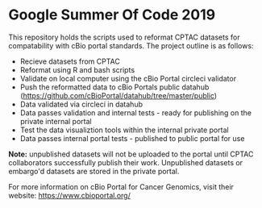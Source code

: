 # Google Summer Of Code 2019

This repository holds the scripts used to reformat CPTAC datasets for compatability with cBio portal standards. The project outline is as follows: 

* Recieve datasets from CPTAC
* Reformat using R and bash scripts
* Validate on local computer using the cBio Portal circleci validator
* Push the reformatted data to cBio Portals public datahub (https://github.com/cBioPortal/datahub/tree/master/public)
* Data validated via circleci in datahub
* Data passes validation and internal tests - ready for publishing on the private internal portal
* Test the data visualiztion tools within the internal private portal
* Data passes internal portal tests - published to public portal for use

**Note:** unpublished datasets will not be uploaded to the portal until CPTAC collaborators successfully publish their work. Unpublished datasets or embargo'd datasets are stored in the private portal.

For more information on cBio Portal for Cancer Genomics, visit their website: https://www.cbioportal.org/

